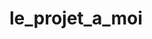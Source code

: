 # le_projet_a_moi
<!-- Surveillance et Régulation de la Tension Électrique ⚡

📌 Description du projet

Ce projet a pour objectif de surveiller la tension sur une ligne électrique à l’aide d’un capteur, puis de contrôler deux actionneurs (disjoncteurs) :

Si la tension est trop haute, le premier disjoncteur est activé.

Si la tension est trop basse, le second disjoncteur est activé.

Ce système permet de réguler automatiquement la tension et d’assurer une meilleure protection de 
l’installation.

🔧 Fonctionnement

Le capteur mesure la tension en temps réel.

Le programme compare la tension mesurée avec des seuils de sécurité (tension minimale et maximale).

En fonction de la valeur mesurée :

Si tension > seuil_max → activation du disjoncteur haute tension.

Si tension < seuil_min → activation du disjoncteur basse tension.

Sinon → aucun disjoncteur n’est activé.
 -->